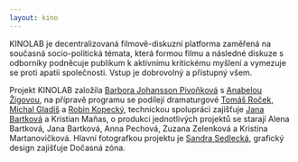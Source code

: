 ```yaml
---
layout: kino
---
```


KINOLAB je decentralizovaná filmově-diskuzní platforma zaměřená na současná socio-politická témata, která formou filmu a následné diskuze s odborníky podněcuje publikum k aktivnímu kritickému myšlení a vymezuje se proti apatii společnosti. Vstup je dobrovolný a přístupný všem.

Projekt KINOLAB založila [Barbora Johansson Pivoňková](https://cz.linkedin.com/in/barborapivonkova) s [Anabelou Žigovou](http://www.anabelazigova.net/), na přípravě programu se podílejí dramaturgové [Tomáš Roček](https://tomasrocek.wordpress.com/), [Michal Gladiš](https://cz.linkedin.com/in/michal-gladi%C5%A1-852a4495) a [Robin Kopecký](http://pokusnikralici.cz/?obsah=kopecky), technickou spolupráci zajišťuje [Jana Bartková](https://cz.linkedin.com/in/jana-bartková-09797453?trk=prof-samename-name) a Kristian Maňas, o produkci jednotlivých projektů se starají Alena Bartková, Jana Bartková, Anna Pechová, Zuzana Zelenková a Kristina Martanovičková. Hlavní fotografkou projektu je [Sandra Sedlecká](http://www.fotografieodvedle.com/), grafický design zajišťuje Dočasná zóna. 
